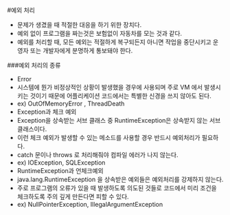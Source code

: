 #예외 처리
- 문제가 생겼을 때 적절한 대응을 하기 위한 장치다. 
- 예외 없이 프로그램을 짜는것은 보험없이 자동차를 모는 것과 같다. 
- 예외를 처리할 때, 모든 예외는 적절하게 복구되든지 아니면 작업을 중단시키고 운영자 또는 개발자에게 분명하게 통보돼야 한다.

###예외 처리의 종류
- Error
 - 시스템에 뭔가 비정상적인 상황이 발생했을 경우에 사용되며 주로 VM 에서 발생시키는 것이기 때문에 어플리케이션 코드에서는 특별한 신경을 쓰지 않아도 된다. 
 - ex) OutOfMemoryError , ThreadDeath 
- Exception과 체크 예외
 - Exception을 상속받는 서브 클래스 중 RuntimeException은 상속받지 않는 서브 클래스이다. 
 - 이런 체크 예외가 발생할 수 있는 메소드를 사용할 경우 반드시 예외처리가 필요하다. 
 - catch 문이나 throws 로 처리해줘야 컴파일 에러가 나지 않는다. 
 - ex) IOException, SQLException
- RuntimeException과 언체크예외
 - java.lang.RuntimeException 을 상속받은 예외들은 예외처리를 강제하지 않는다.
 - 주로 프로그램의 오류가 있을 때 발생하도록 의도된 것들로 코드에서 미리 조건을 체크하도록 주의 깊게 만든다면 피할 수 있다. 
 - ex) NullPointerException, IllegalArgumentException